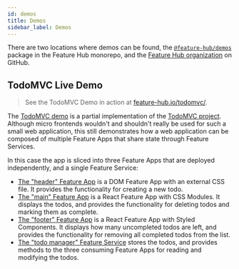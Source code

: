 ```yaml
---
id: demos
title: Demos
sidebar_label: Demos
---
```


There are two locations where demos can be found, the
[`@feature-hub/demos`][demos-package] package in the Feature Hub monorepo, and
the [Feature Hub organization][github-org] on GitHub.

## TodoMVC Live Demo

> See the TodoMVC Demo in action at
> [feature-hub.io/todomvc/][todomvc-live-demo].

The [TodoMVC demo][todomvc-demo-src] is a partial implementation of the [TodoMVC
project][todomvc.com]. Although micro frontends wouldn't and shouldn't really be
used for such a small web application, this still demonstrates how a web
application can be composed of multiple Feature Apps that share state through
Feature Services.

In this case the app is sliced into three Feature Apps that are deployed
independently, and a single Feature Service:

- [The "header" Feature App][todomvc-demo-src-header] is a DOM Feature App with
  an external CSS file. It provides the functionality for creating a new todo.
- [The "main" Feature App][todomvc-demo-src-main] is a React Feature App with
  CSS Modules. It displays the todos, and provides the functionality for
  deleting todos and marking them as complete.
- [The "footer" Feature App][todomvc-demo-src-footer] is a React Feature App
  with Styled Components. It displays how many uncompleted todos are left, and
  provides the functionality for removing all completed todos from the list.
- [The "todo manager" Feature Service][todomvc-demo-src-todo-manager] stores the
  todos, and provides methods to the three consuming Feature Apps for reading
  and modifying the todos.

[demos-package]:
  https://github.com/feature-hub/feature-hub/tree/main/packages/demos
[todomvc-demo-src]:
  https://github.com/feature-hub/feature-hub/tree/main/packages/demos/src/todomvc
[todomvc-demo-src-header]:
  https://github.com/feature-hub/feature-hub/tree/main/packages/demos/src/todomvc/header
[todomvc-demo-src-main]:
  https://github.com/feature-hub/feature-hub/tree/main/packages/demos/src/todomvc/main
[todomvc-demo-src-footer]:
  https://github.com/feature-hub/feature-hub/tree/main/packages/demos/src/todomvc/footer
[todomvc-demo-src-todo-manager]:
  https://github.com/feature-hub/feature-hub/tree/main/packages/demos/src/todomvc/todo-manager
[github-org]: https://github.com/feature-hub
[todomvc.com]: http://todomvc.com
[todomvc-live-demo]: /todomvc/
